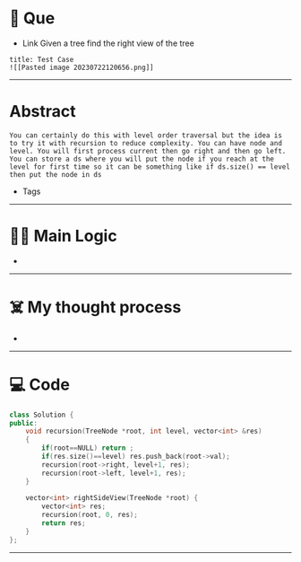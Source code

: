 # 🧩 Que
- Link
Given a tree find the right view of the tree
```ad-question
title: Test Case
![[Pasted image 20230722120656.png]]
```

---
# Abstract
```ad-abstract
You can certainly do this with level order traversal but the idea is to try it with recursion to reduce complexity. You can have node and level. You will first process current then go right and then go left. You can store a ds where you will put the node if you reach at the level for first time so it can be something like if ds.size() == level then put the node in ds
```

- Tags 
--- 
# 🕵️‍♂️ Main Logic
- 

---
# ☠️ My thought process
- 
---

# 💻 Code
```cpp
class Solution {
public:
    void recursion(TreeNode *root, int level, vector<int> &res)
    {
        if(root==NULL) return ;
        if(res.size()==level) res.push_back(root->val);
        recursion(root->right, level+1, res);
        recursion(root->left, level+1, res);
    }
    
    vector<int> rightSideView(TreeNode *root) {
        vector<int> res;
        recursion(root, 0, res);
        return res;
    }
};
```
---
